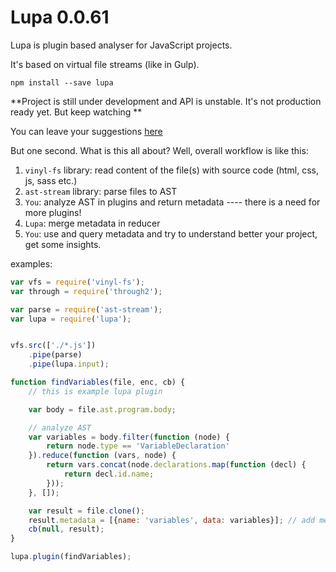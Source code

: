 
Lupa 0.0.61
====

Lupa is plugin based analyser for JavaScript projects.

It's based on virtual file streams (like in Gulp).

`npm install --save lupa`

**Project is still under development and API is unstable. It's not production ready yet. But keep watching **

You can leave your suggestions [here](https://github.com/hex13/lupa/issues)

But one second. What is this all about? Well, overall workflow is like this:

1. `vinyl-fs` library: read content of the file(s) with source code (html, css, js, sass etc.)
2. `ast-stream` library: parse files to AST
3. `You`: analyze AST in plugins and return metadata ---- there is a need for more plugins!
4. `Lupa`: merge metadata in reducer
5. `You`: use and query metadata and try to understand better your project, get some insights.

examples:

```js
var vfs = require('vinyl-fs');
var through = require('through2');

var parse = require('ast-stream');
var lupa = require('lupa');


vfs.src(['./*.js'])
    .pipe(parse)
    .pipe(lupa.input);

function findVariables(file, enc, cb) {
    // this is example lupa plugin

    var body = file.ast.program.body;

    // analyze AST
    var variables = body.filter(function (node) {
        return node.type == 'VariableDeclaration'
    }).reduce(function (vars, node) {
        return vars.concat(node.declarations.map(function (decl) {
            return decl.id.name;
        }));
    }, []);

    var result = file.clone();
    result.metadata = [{name: 'variables', data: variables}]; // add metadata
    cb(null, result);
}

lupa.plugin(findVariables);
